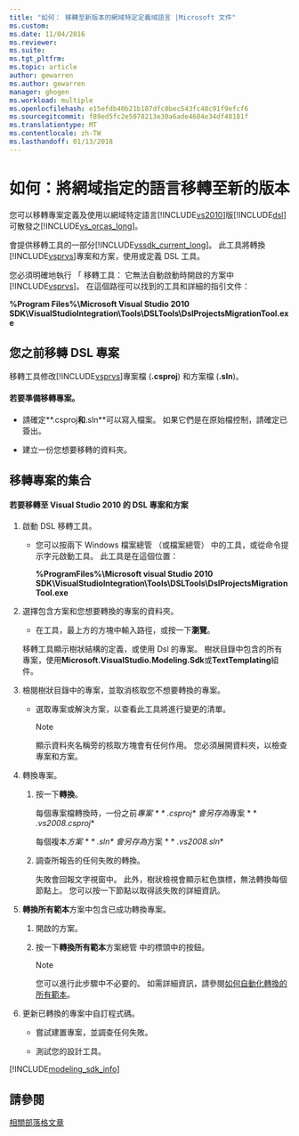 ```yaml
---
title: "如何： 移轉至新版本的網域特定定義域語言 |Microsoft 文件"
ms.custom: 
ms.date: 11/04/2016
ms.reviewer: 
ms.suite: 
ms.tgt_pltfrm: 
ms.topic: article
author: gewarren
ms.author: gewarren
manager: ghogen
ms.workload: multiple
ms.openlocfilehash: e15efdb40b21b187dfc8bec543fc48c91f9efcf6
ms.sourcegitcommit: f89ed5fc2e5078213e30a6ade4604e34df48181f
ms.translationtype: MT
ms.contentlocale: zh-TW
ms.lasthandoff: 01/13/2018
---
```

# <a name="how-to-migrate-a-domain-specific-language-to-a-new-version"></a>如何：將網域指定的語言移轉至新的版本
您可以移轉專案定義及使用以網域特定語言[!INCLUDE[vs2010](../misc/includes/vs2010_md.md)]版[!INCLUDE[dsl](../modeling/includes/dsl_md.md)]可散發之[!INCLUDE[vs_orcas_long](../debugger/includes/vs_orcas_long_md.md)]。  
  
 會提供移轉工具的一部分[!INCLUDE[vssdk_current_long](../misc/includes/vssdk_current_long_md.md)]。 此工具將轉換[!INCLUDE[vsprvs](../code-quality/includes/vsprvs_md.md)]專案和方案，使用或定義 DSL 工具。  
  
 您必須明確地執行 「 移轉工具： 它無法自動啟動時開啟的方案中[!INCLUDE[vsprvs](../code-quality/includes/vsprvs_md.md)]。 在這個路徑可以找到的工具和詳細的指引文件：  
  
 **%Program Files%\Microsoft Visual Studio 2010 SDK\VisualStudioIntegration\Tools\DSLTools\DslProjectsMigrationTool.exe**  
  
## <a name="before-you-migrate-your-dsl-projects"></a>您之前移轉 DSL 專案  
 移轉工具修改[!INCLUDE[vsprvs](../code-quality/includes/vsprvs_md.md)]專案檔 (**.csproj**) 和方案檔 (**.sln**)。  
  
#### <a name="to-prepare-projects-for-migration"></a>若要準備移轉專案。  
  
-   請確定**.csproj**和**.sln**可以寫入檔案。 如果它們是在原始檔控制，請確定已簽出。  
  
-   建立一份您想要移轉的資料夾。  
  
## <a name="migrating-a-collection-of-projects"></a>移轉專案的集合  
  
#### <a name="to-migrate-dsl-projects-and-solutions-to-visual-studio-2010"></a>若要移轉至 Visual Studio 2010 的 DSL 專案和方案  
  
1.  啟動 DSL 移轉工具。  
  
    -   您可以按兩下 Windows 檔案總管 （或檔案總管） 中的工具，或從命令提示字元啟動工具。 此工具是在這個位置：  
  
         **%ProgramFiles%\Microsoft visual Studio 2010 SDK\VisualStudioIntegration\Tools\DSLTools\DslProjectsMigrationTool.exe**  
  
2.  選擇包含方案和您想要轉換的專案的資料夾。  
  
    -   在工具，最上方的方塊中輸入路徑，或按一下**瀏覽**。  
  
     移轉工具顯示樹狀結構的定義，或使用 Dsl 的專案。 樹狀目錄中包含的所有專案，使用**Microsoft.VisualStudio.Modeling.Sdk**或**TextTemplating**組件。  
  
3.  檢閱樹狀目錄中的專案，並取消核取您不想要轉換的專案。  
  
    -   選取專案或解決方案，以查看此工具將進行變更的清單。  
  
        > [!NOTE]
        >  顯示資料夾名稱旁的核取方塊會有任何作用。 您必須展開資料夾，以檢查專案和方案。  
  
4.  轉換專案。  
  
    1.  按一下**轉換**。  
  
         每個專案檔轉換時，一份之前*專案 * * *.csproj** 會另存為*專案 * * *.vs2008.csproj**  
  
         每個複本*方案 * * *.sln** 會另存為*方案 * * *.vs2008.sln**  
  
    2.  調查所報告的任何失敗的轉換。  
  
         失敗會回報文字視窗中。 此外，樹狀檢視會顯示紅色旗標，無法轉換每個節點上。 您可以按一下節點以取得該失敗的詳細資訊。  
  
5.  **轉換所有範本**方案中包含已成功轉換專案。  
  
    1.  開啟的方案。  
  
    2.  按一下**轉換所有範本**方案總管 中的標頭中的按鈕。  
  
        > [!NOTE]
        >  您可以進行此步驟中不必要的。 如需詳細資訊，請參閱[如何自動化轉換的所有範本](http://msdn.microsoft.com/en-us/b63cfe20-fe5e-47cc-9506-59b29bca768a)。  
  
6.  更新已轉換的專案中自訂程式碼。  
  
    -   嘗試建置專案，並調查任何失敗。  
  
    -   測試您的設計工具。  
  

[!INCLUDE[modeling_sdk_info](includes/modeling_sdk_info.md)]

## <a name="see-also"></a>請參閱  
 [相關部落格文章](https://blogs.msdn.microsoft.com/visualstudioalm/tag/code-index/)

